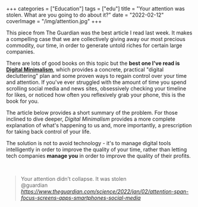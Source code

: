 +++
categories = ["Education"]
tags = ["edu"]
title = "Your attention was stolen. What are you going to do about it?"
date = "2022-02-12"
coverImage = "/img/attention.jpg"
+++

This piece from The Guardian was the best article I read last week. It makes a compelling case that we are collectively giving away our most precious commodity, our time, in order to generate untold riches for certain large companies.

<!--more-->

There are lots of good books on this topic but the **best one I've read is <a target="_blank" href="https://www.calnewport.com/books/digital-minimalism/">Digital Minimalism</a>**, which provides a concrete, practical "digital decluttering" plan and some proven ways to regain control over your time and attention. If you've ever struggled with the amount of time you spend scrolling social media and news sites, obsessively checking your timeline for likes, or noticed how often you reflexively grab your phone, this is the book for you. 

The article below provides a short summary of the problem. For those inclined to dive deeper, *Digital Minimalism* provides a more complete explanation of what's happening to us and, more importantly, a prescription for taking back control of your life. 

The solution is not to avoid technology - it's to manage digital tools intelligently in order to improve the quality of your time, rather than letting tech companies **manage you** in order to improve the quality of their profits.

<br>

<blockquote class="quoteback" darkmode="" data-title="Your%20attention%20didn%E2%80%99t%20collapse.%20It%20was%20stolen" data-author="@guardian" cite="https://www.theguardian.com/science/2022/jan/02/attention-span-focus-screens-apps-smartphones-social-media">
Your attention didn’t collapse. It was stolen
<footer>@guardian<cite> <a href="https://www.theguardian.com/science/2022/jan/02/attention-span-focus-screens-apps-smartphones-social-media">https://www.theguardian.com/science/2022/jan/02/attention-span-focus-screens-apps-smartphones-social-media</a></cite></footer>
</blockquote><script note="" src="https://cdn.jsdelivr.net/gh/Blogger-Peer-Review/quotebacks@1/quoteback.js"></script>
